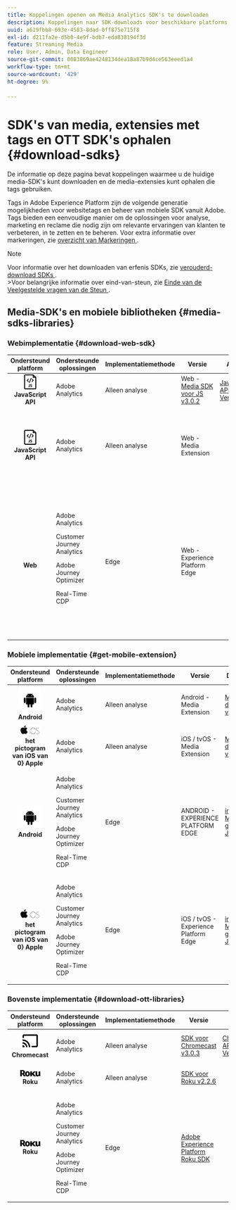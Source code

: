 ```yaml
---
title: Koppelingen openen om Media Analytics SDK's te downloaden
description: Koppelingen naar SDK-downloads voor beschikbare platforms, zoals Android, iOS, JavaScript, Chromecast en Roku.
uuid: a619fbb8-693e-4583-8dad-0ff875e715f8
exl-id: d211fa2e-d5b0-4e9f-bdb7-eda838194f3d
feature: Streaming Media
role: User, Admin, Data Engineer
source-git-commit: 0083869ae4248134dea18a87b9d4ce563eeed1a4
workflow-type: tm+mt
source-wordcount: '429'
ht-degree: 9%

---
```


# SDK&#39;s van media, extensies met tags en OTT SDK&#39;s ophalen {#download-sdks}

De informatie op deze pagina bevat koppelingen waarmee u de huidige media-SDK&#39;s kunt downloaden en de media-extensies kunt ophalen die tags gebruiken.

Tags in Adobe Experience Platform zijn de volgende generatie mogelijkheden voor websitetags en beheer van mobiele SDK vanuit Adobe. Tags bieden een eenvoudige manier om de oplossingen voor analyse, marketing en reclame die nodig zijn om relevante ervaringen van klanten te verbeteren, in te zetten en te beheren. Voor extra informatie over markeringen, zie [ overzicht van Markeringen ](https://experienceleague.adobe.com/docs/platform-learn/data-collection/overview.html?lang=en).


>[!NOTE]
>
>Voor informatie over het downloaden van erfenis SDKs, zie [ verouderd-download SDKs ](/help/legacy/legacy-download-sdks.md).<br>
>&#x200B;>Voor belangrijke informatie over eind-van-steun, zie [ Einde van de Veelgestelde vragen van de Steun ](/help/additional-resources/end-of-support-faqs.md).

## Media-SDK&#39;s en mobiele bibliotheken {#media-sdks-libraries}

### Webimplementatie {#download-web-sdk}

| Ondersteund platform | Ondersteunde oplossingen | Implementatiemethode | Versie |  API&#39;s   |  Documentatie  |  Monster  |
|:---:|---|---|---|---| ---| ---|
| ![ het pictogram van JavaScript ](assets/javascript-icon.png)</br>**JavaScript API** | Adobe Analytics | Alleen analyse | Web - [ Media SDK voor JS v3.0.2 ](https://github.com/Adobe-Marketing-Cloud/media-sdks/releases/tag/js-v3.0.2) | [ JavaScript API Verwijzing ](https://adobe-marketing-cloud.github.io/media-sdks/reference/javascript_3x/index.html) | [ installeer de Media SDK gebruikend JavaScript ](/help/implementation/media-sdk/setup/web-implementation.md) | [ Media SDK voor JS v3.0.2 Steekproef ](https://github.com/Adobe-Marketing-Cloud/media-sdks/tree/master/sdks/js/3.x) |
| ![ het pictogram van JavaScript ](assets/javascript-icon.png)</br>**JavaScript API** | Adobe Analytics | Alleen analyse | Web - Media Extension |  | [ Analytics van de Media van Adobe (3.x SDK) voor Audio en Video uitbreiding - gebruikend Markeringen (de Inzameling van Gegevens) ](https://experienceleague.adobe.com/docs/experience-platform/tags/extensions/adobe/media-analytics-3x/overview.html?lang=en) | [ Analytics van de Media van Adobe (3.x SDK) voor Audio en de VideoSteekproef van de Uitbreiding ](https://github.com/Adobe-Marketing-Cloud/media-sdks/tree/master/samples/launch/js/3.x) |
| </br>**Web** | Adobe Analytics<p>Customer Journey Analytics</p><p>Adobe Journey Optimizer</p><p>Real-Time CDP</p> | Edge | Web - Experience Platform Edge |  | [ voer de Customer Journey Analytics Streaming Media Inzameling uit gebruikend Edge Network ](/help/implementation/edge/implementation-edge.md) <p>en</p><p>[ verzendt de gegevens van het Web naar Edge met het Web SDK van Adobe Experience Platform ](/help/implementation/edge/edge-web-sdk.md)</p> | |

### Mobiele implementatie {#get-mobile-extension}

| Ondersteund platform | Ondersteunde oplossingen | Implementatiemethode | Versie |  Documentatie   |  Voorbeelden  |
|:---:|---|---|---|---|---|
| ![ het pictogram van Android ](assets/android-icon.png)</br>**Android** | Adobe Analytics | Alleen analyse | Android - Media Extension | [ Mobiele documentatie van SDK ](https://developer.adobe.com/client-sdks/documentation/adobe-media-analytics/) | [ Adobe Analytics - Analytics van Media voor Audio en Videosteekproef ](https://github.com/Adobe-Marketing-Cloud/media-sdks/tree/master/samples/launch/mobile/android) |
| ![ tvOS ](assets/ios-icon.png)<br>**het pictogram van iOS van 0&rbrace; Apple** | Adobe Analytics | Alleen analyse | iOS / tvOS - Media Extension | [ Mobiele documentatie van SDK ](https://developer.adobe.com/client-sdks/documentation/adobe-media-analytics/) | [ Adobe Analytics - Analytics van Media voor Audio en Videosteekproef ](https://github.com/adobe/aepsdk-media-ios/tree/main/TestApp) |
| ![ het pictogram van Android ](assets/android-icon.png)</br>**Android** | <p>Adobe Analytics</p><p>Customer Journey Analytics</p><p>Adobe Journey Optimizer</p><p>Real-Time CDP</p> | Edge | ANDROID - EXPERIENCE PLATFORM EDGE | [ installeer de Media SDK gebruikend JavaScript ](/help/implementation/edge/implementation-edge.md) | |
| ![ tvOS ](assets/ios-icon.png)<br>**het pictogram van iOS van 0&rbrace; Apple** | <p>Adobe Analytics</p><p>Customer Journey Analytics</p><p>Adobe Journey Optimizer</p><p>Real-Time CDP</p> | Edge | iOS / tvOS - Experience Platform Edge | [ installeer de Media SDK gebruikend JavaScript ](/help/implementation/edge/implementation-edge.md) |  |

### Bovenste implementatie {#download-ott-libraries}

| Ondersteund platform | Ondersteunde oplossingen | Implementatiemethode | Versie |  API&#39;s   |  Documentatie  |
|:---:|---|---|---|---|---|
| ![ Chromecast pictogram ](assets/chromecast-icon.png)</br>**Chromecast** | Adobe Analytics | Alleen analyse | [ SDK voor Chromecast v3.0.3 ](https://github.com/Adobe-Marketing-Cloud/media-sdks/releases/tag/chromecast-v3.0.3) | [ Chromecast API Verwijzing ](https://adobe-marketing-cloud.github.io/media-sdks/reference/chromecast/) | [ Mobiele SDK v3.x van de Opstelling voor Chromecast ](/help/implementation/media-sdk/setup/set-up-chromecast.md) |
| ![ het pictogram van Roku ](assets/roku-icon.png)</br>**Roku** | Adobe Analytics | Alleen analyse | [ SDK voor Roku v2.2.6 ](https://github.com/Adobe-Marketing-Cloud/media-sdks/releases/tag/roku-v2.2.6) |  | [ Mobiele SDK v2.x van de Opstelling voor Roku ](/help/implementation/media-sdk/setup/set-up-roku.md) |
| ![ het pictogram van Roku ](assets/roku-icon.png)</br>**Roku** | <p>Adobe Analytics</p><p>Customer Journey Analytics</p><p>Adobe Journey Optimizer</p><p>Real-Time CDP</p> | Edge | [ Adobe Experience Platform Roku SDK ](https://github.com/adobe/aepsdk-roku/tree/main) |  | [ installeer de Media SDK gebruikend JavaScript ](/help/implementation/edge/implementation-edge.md) |
